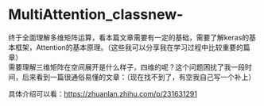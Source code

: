 # MultiAttention_classnew-
终于全面理解多维矩阵运算，看本篇文章需要有一定的基础，需要了解keras的基本框架，Attention的基本原理。（这些我可以分享我在学习过程中比较重要的篇章）   
需要理解三维矩阵在空间展开是什么样子，四维的呢？这个问题困扰了我一段时间，后来看到一篇很通俗易懂的文章：（现在找不到了，有空我自己写一个补上）

具体介绍可以看：https://zhuanlan.zhihu.com/p/231631291
